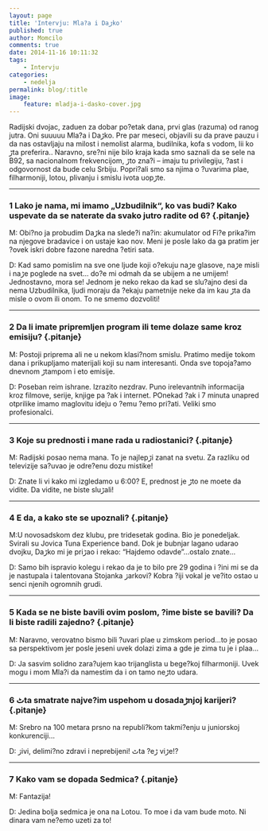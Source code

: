 ```yaml
---
layout: page
title: 'Intervju: Mla?a i Daڑko'
published: true
author: Momcilo
comments: true
date: 2014-11-16 10:11:32
tags:
    - Intervju
categories:
    - nedelja
permalink: blog/:title
image:
    feature: mladja-i-dasko-cover.jpg
---
```

Radijski dvojac, zadu‍en za dobar po?etak dana, prvi glas (razuma) od ranog jutra. Oni suuuuu Mla?a i Daڑko. Pre par meseci, objavili su da prave pauzu i da nas ostavljaju na milost i nemolist alarma, budilnika, kofa s vodom, lii ko ڑta preferira.. Naravno, sre?ni nije bilo kraja kada smo saznali da se sele na B92, sa nacionalnom frekvencijom, ڑto zna?i &#8211; imaju tu privilegiju, ?ast i odgovornost da bude celu Srbiju. Popri?ali smo sa njima o ?uvarima pla‍e, filharmoniji, lotou, plivanju i smislu ‍ivota uopڑte.

* * *

### 1 Lako je nama, mi imamo &#8222;Uzbudilnik&#8220;, ko vas budi? Kako uspevate da se naterate da svako jutro radite od 6? {.pitanje}


  M: Obi?no ja probudim Daڑka na slede?i na?in: akumulator od Fi?e prika?im na njegove bradavice i on ustaje kao nov. Meni je posle lako da ga pratim jer ?ovek iskri dobre fazone naredna ?etiri sata.



  D: Kad samo pomislim na sve one ljude koji o?ekuju naڑe glasove, naڑe misli i naڑe poglede na svet&#8230; do?e mi odmah da se ubijem a ne umijem! Jednostavno, mora se! Jednom je neko rekao da kad se slu?ajno desi da nema Uzbudilnika, ljudi moraju da ?ekaju pametnije neke da im ka‍u ڑta da misle o ovom ili onom. To ne smemo dozvoliti!


* * *

### 2 Da li imate pripremljen program ili teme dolaze same kroz emisiju? {.pitanje}


  M: Postoji priprema ali ne u nekom klasi?nom smislu. Pratimo medije tokom dana i prikupljamo materijali koji su nam interesanti. Onda sve topoja?amo dnevnom ڑtampom i eto emisije.



  D: Poseban re‍im ishrane. Izrazito nezdrav. Puno irelevantnih informacija kroz filmove, serije, knjige pa ?ak i internet. POnekad ?ak i 7 minuta unapred otprilike imamo maglovitu ideju o ?emu ?emo pri?ati. Veliki smo profesionalci.


* * *

### 3 Koje su prednosti i mane rada u radiostanici? {.pitanje}


  M: Radijski posao nema mana. To je najlepڑi zanat na svetu. Za razliku od televizije sa?uvao je odre?enu dozu mistike!



  D: Znate li vi kako mi izgledamo u 6:00? E, prednost je ڑto ne mo‍ete da vidite. Da vidite, ne biste sluڑali!


* * *

### 4 E da, a kako ste se upoznali? {.pitanje}


  M:U novosadskom d‍ez klubu, pre tridesetak godina. Bio je ponedeljak. Svirali su Jovica Tuna Experience band. Dok je bubnjar lagano udarao dvojku, Daڑko mi je priڑao i rekao: “Hajdemo odavde”…ostalo znate…



  D: Samo bih ispravio kolegu i rekao da je to bilo pre 29 godina i ?ini mi se da je nastupala i talentovana Stojanka ژarkovi? Kobra ?iji vokal je ve?ito ostao u senci njenih ogromnih grudi.


* * *

### 5 Kada se ne biste bavili ovim poslom, ?ime biste se bavili? Da li biste radili zajedno? {.pitanje}


  M: Naravno, verovatno bismo bili ?uvari pla‍e u zimskom period…to je posao sa perspektivom jer posle jeseni uvek dolazi zima a gde je zima tu je i pla‍a…



  D: Ja sasvim solidno zara?ujem kao trijanglista u bege?koj filharmoniji. Uvek mogu i mom Mla?i da namestim da i on tamo neڑto udara.


* * *

### 6 ٹta smatrate najve?im uspehom u dosadaڑnjoj karijeri? {.pitanje}


  M: Srebro na 100 metara prsno na republi?kom takmi?enju u juniorskoj konkurenciji…



  D: ژivi, delimi?no zdravi i neprebijeni! ٹta ?eڑ viڑe!?


* * *

### 7 Kako vam se dopada Sedmica? {.pitanje}


  M: Fantazija!



  D: Jedina bolja sedmica je ona na Lotou. To mo‍e i da vam bude moto. Ni dinara vam ne?emo uzeti za to!
